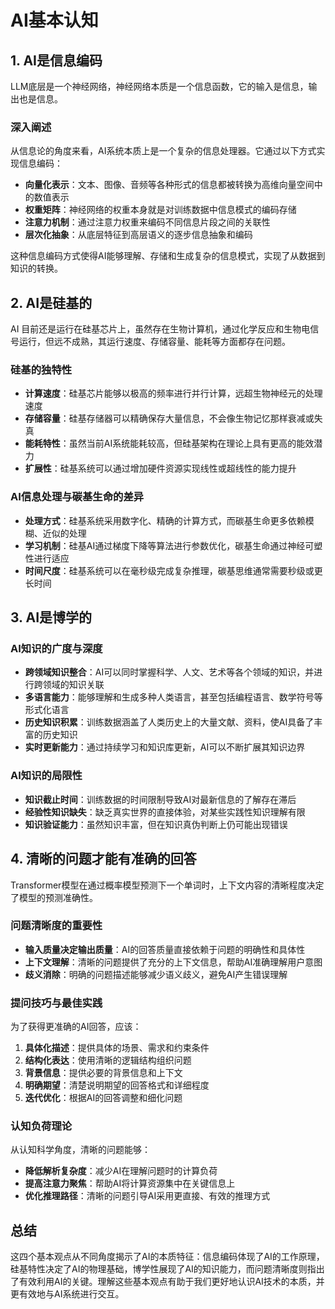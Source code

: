 <!---
markmeta_author: titlwind
markmeta_date: 2025-08-03
markmeta_title: AI基本认知
markmeta_categories: ai
markmeta_tags: ai
-->

# AI基本认知

## 1. AI是信息编码

LLM底层是一个神经网络，神经网络本质是一个信息函数，它的输入是信息，输出也是信息。

### 深入阐述

从信息论的角度来看，AI系统本质上是一个复杂的信息处理器。它通过以下方式实现信息编码：

- **向量化表示**：文本、图像、音频等各种形式的信息都被转换为高维向量空间中的数值表示
- **权重矩阵**：神经网络的权重本身就是对训练数据中信息模式的编码存储
- **注意力机制**：通过注意力权重来编码不同信息片段之间的关联性
- **层次化抽象**：从底层特征到高层语义的逐步信息抽象和编码

这种信息编码方式使得AI能够理解、存储和生成复杂的信息模式，实现了从数据到知识的转换。

## 2. AI是硅基的

AI 目前还是运行在硅基芯片上，虽然存在生物计算机，通过化学反应和生物电信号运行，但远不成熟，其运行速度、存储容量、能耗等方面都存在问题。

### 硅基的独特性

- **计算速度**：硅基芯片能够以极高的频率进行并行计算，远超生物神经元的处理速度
- **存储容量**：硅基存储器可以精确保存大量信息，不会像生物记忆那样衰减或失真
- **能耗特性**：虽然当前AI系统能耗较高，但硅基架构在理论上具有更高的能效潜力
- **扩展性**：硅基系统可以通过增加硬件资源实现线性或超线性的能力提升

### AI信息处理与碳基生命的差异

- **处理方式**：硅基系统采用数字化、精确的计算方式，而碳基生命更多依赖模糊、近似的处理
- **学习机制**：硅基AI通过梯度下降等算法进行参数优化，碳基生命通过神经可塑性进行适应
- **时间尺度**：硅基系统可以在毫秒级完成复杂推理，碳基思维通常需要秒级或更长时间

## 3. AI是博学的

### AI知识的广度与深度

- **跨领域知识整合**：AI可以同时掌握科学、人文、艺术等各个领域的知识，并进行跨领域的知识关联
- **多语言能力**：能够理解和生成多种人类语言，甚至包括编程语言、数学符号等形式化语言
- **历史知识积累**：训练数据涵盖了人类历史上的大量文献、资料，使AI具备了丰富的历史知识
- **实时更新能力**：通过持续学习和知识库更新，AI可以不断扩展其知识边界

### AI知识的局限性

- **知识截止时间**：训练数据的时间限制导致AI对最新信息的了解存在滞后
- **经验性知识缺失**：缺乏真实世界的直接体验，对某些实践性知识理解有限
- **知识验证能力**：虽然知识丰富，但在知识真伪判断上仍可能出现错误


## 4. 清晰的问题才能有准确的回答

Transformer模型在通过概率模型预测下一个单词时，上下文内容的清晰程度决定了模型的预测准确性。

### 问题清晰度的重要性

- **输入质量决定输出质量**：AI的回答质量直接依赖于问题的明确性和具体性
- **上下文理解**：清晰的问题提供了充分的上下文信息，帮助AI准确理解用户意图
- **歧义消除**：明确的问题描述能够减少语义歧义，避免AI产生错误理解

### 提问技巧与最佳实践

为了获得更准确的AI回答，应该：

1. **具体化描述**：提供具体的场景、需求和约束条件
2. **结构化表达**：使用清晰的逻辑结构组织问题
3. **背景信息**：提供必要的背景信息和上下文
4. **明确期望**：清楚说明期望的回答格式和详细程度
5. **迭代优化**：根据AI的回答调整和细化问题

### 认知负荷理论

从认知科学角度，清晰的问题能够：
- **降低解析复杂度**：减少AI在理解问题时的计算负荷
- **提高注意力聚焦**：帮助AI将计算资源集中在关键信息上
- **优化推理路径**：清晰的问题引导AI采用更直接、有效的推理方式

## 总结

这四个基本观点从不同角度揭示了AI的本质特征：信息编码体现了AI的工作原理，硅基特性决定了AI的物理基础，博学性展现了AI的知识能力，而问题清晰度则指出了有效利用AI的关键。理解这些基本观点有助于我们更好地认识AI技术的本质，并更有效地与AI系统进行交互。


